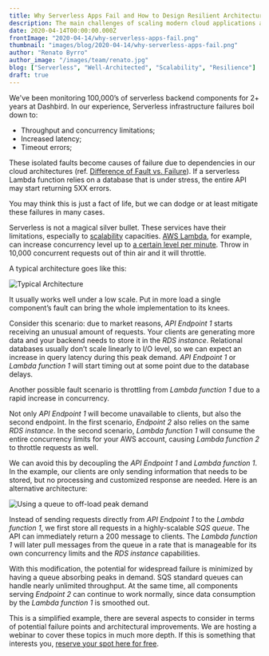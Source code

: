 ```yaml
---
title: Why Serverless Apps Fail and How to Design Resilient Architectures
description: The main challenges of scaling modern cloud applications and implementing well-architected practices
date: 2020-04-14T00:00:00.000Z
frontImage: "2020-04-14/why-serverless-apps-fail.png"
thumbnail: "images/blog/2020-04-14/why-serverless-apps-fail.png"
author: "Renato Byrro"
author_image: "/images/team/renato.jpg"
blog: ["Serverless", "Well-Architected", "Scalability", "Resilience"]
draft: true
---
```


We've been monitoring 100,000’s of serverless backend components for 2+ years at Dashbird. In our experience, Serverless infrastructure failures boil down to:

*   Throughput and concurrency limitations;
*   Increased latency;
*   Timeout errors;

These isolated faults become causes of failure due to dependencies in our cloud architectures (ref. [Difference of Fault vs. Failure](https://dashbird.io/knowledge-base/basic-concepts/reliability/?utm_source=dashbird-blog&utm_medium=article&utm_campaign=launch-q2-2020&utm_content=serverless-at-scale)). If a serverless Lambda function relies on a database that is under stress, the entire API may start returning 5XX errors.

You may think this is just a fact of life, but we can dodge or at least mitigate these failures in many cases.

Serverless is not a magical silver bullet. These services have their limitations, especially to [scalability](https://dashbird.io/knowledge-base/basic-concepts/scalability/?utm_source=dashbird-blog&utm_medium=article&utm_campaign=launch-q2-2020&utm_content=serverless-at-scale) capacities. [AWS Lambda](https://dashbird.io/knowledge-base/aws-lambda/introduction-to-aws-lambda/?utm_source=dashbird-blog&utm_medium=article&utm_campaign=launch-q2-2020&utm_content=serverless-at-scale), for example, can increase concurrency level up to [a certain level per minute](https://dashbird.io/knowledge-base/aws-lambda/scalability-and-concurrency/#concurrency-limits-and-scalability?utm_source=dashbird-blog&utm_medium=article&utm_campaign=launch-q2-2020&utm_content=serverless-at-scale). Throw in 10,000 concurrent requests out of thin air and it will throttle.

A typical architecture goes like this:

![Typical Architecture](images/blog/2020-04-14/when-serverless-apps-will-fail-typical-architecture.png "Typical Architecture")


It usually works well under a low scale. Put in more load a single component’s fault can bring the whole implementation to its knees.

Consider this scenario: due to market reasons, _API Endpoint 1_ starts receiving an unusual amount of requests. Your clients are generating more data and your backend needs to store it in the _RDS instance_. Relational databases usually don’t scale linearly to I/O level, so we can expect an increase in query latency during this peak demand. _API Endpoint 1_ or _Lambda function 1_ will start timing out at some point due to the database delays.

Another possible fault scenario is throttling from _Lambda function 1_ due to a rapid increase in concurrency.

Not only _API Endpoint 1_ will become unavailable to clients, but also the second endpoint. In the first scenario, _Endpoint 2_ also relies on the same _RDS instance_. In the second scenario, _Lambda function 1_ will consume the entire concurrency limits for your AWS account, causing _Lambda function 2_ to throttle requests as well.

We can avoid this by decoupling the _API Endpoint 1_ and _Lambda function 1_. In the example, our clients are only sending information that needs to be stored, but no processing and customized response are needed. Here is an alternative architecture:

![Using a queue to off-load peak demand](images/blog/2020-04-14/when-serverless-apps-will-fail-typical-architecture-solution.png "Using a queue to off-load peak demand")


Instead of sending requests directly from _API Endpoint 1_ to the _Lambda function 1_, we first store all requests in a highly-scalable _SQS queue_. The API can immediately return a 200 message to clients. The _Lambda function 1_ will later pull messages from the queue in a rate that is manageable for its own concurrency limits and the _RDS instance_ capabilities.

With this modification, the potential for widespread failure is minimized by having a queue absorbing peaks in demand. SQS standard queues can handle nearly unlimited throughput. At the same time, all components serving _Endpoint 2_ can continue to work normally, since data consumption by the _Lambda function 1_ is smoothed out.

This is a simplified example, there are several aspects to consider in terms of potential failure points and architectural improvements. We are hosting a webinar to cover these topics in much more depth. If this is something that interests you, [reserve your spot here for free](https://zoom.us/webinar/register/8015867838556/WN_GsUbkv7pQdqL9Og6f9IlVA).
